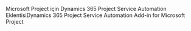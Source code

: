 <span data-ttu-id="9bb7c-101">Microsoft Project için Dynamics 365 Project Service Automation Eklentisi</span><span class="sxs-lookup"><span data-stu-id="9bb7c-101">Dynamics 365 Project Service Automation Add-in for Microsoft Project</span></span>